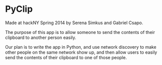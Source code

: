 # PyClip

Made at hackNY Spring 2014 by Serena Simkus and Gabriel Csapo.

The purpose of this app is to allow someone to send the contents of their clipboard to another person easily.

Our plan is to write the app in Python, and use network discovery to make other people on the same network show up, and then allow users to easily send the contents of their clipboard to one of those people.
